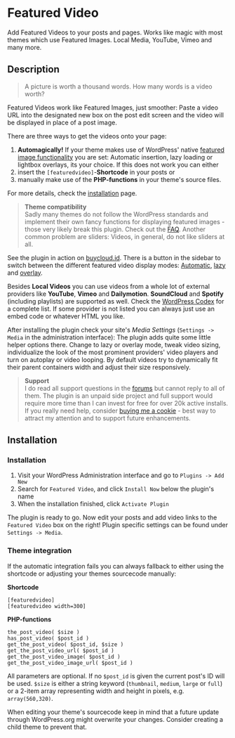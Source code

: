 # Featured Video #

Add Featured Videos to your posts and pages. Works like magic with most themes which use Featured Images. Local Media, YouTube, Vimeo and many more.



## Description ##
> A picture is worth a thousand words. How many words is a video worth?

Featured Videos work like Featured Images, just smoother: Paste a video URL into the designated new box on the post edit screen and the video will be displayed in place of a post image.

There are three ways to get the videos onto your page:

1. **Automagically!** If your theme makes use of WordPress' native [featured image functionality](http://codex.wordpress.org/Post_Thumbnails) you are set: Automatic insertion, lazy loading or lightbox overlays, its your choice. If this does not work you can either
2. insert the `[featuredvideo]`-__Shortcode__ in your posts or
3. manually make use of the __PHP-functions__ in your theme's source files.

For more details, check the [installation](http://wordpress.org/plugins/featuredvideo/installation/) page.

> <strong>Theme compatibility</strong><br>
> Sadly many themes do not follow the WordPress standards and implement their own fancy functions for displaying featured images - those very likely break this plugin. Check out the [FAQ](https://wordpress.org/plugins/featuredvideo/faq/). Another common problem are sliders: Videos, in general, do not like sliders at all.

See the plugin in action on [buycloud.id](https://buycloud.id/wordpress/featuredvideo/). There is a button in the sidebar to switch between the different featured video display modes: [Automatic](https://buycloud.id/wordpress/featuredvideo/?setfvpmode=replace), [lazy](https://buycloud.id/wordpress/featuredvideo/?setfvpmode=dynamic) and [overlay](https://buycloud.id/wordpress/featuredvideo/?setfvpmode=overlay).

Besides **Local Videos** you can use videos from a whole lot of external providers like **YouTube**, **Vimeo** and **Dailymotion**. **SoundCloud** and **Spotify** (including playlists) are supported as well. Check the [WordPress Codex](http://codex.wordpress.org/Embeds#Okay.2C_So_What_Sites_Can_I_Embed_From.3F) for a complete list. If some provider is not listed you can always just use an embed code or whatever HTML you like.

After installing the plugin check your site's *Media Settings* (`Settings -> Media` in the administration interface): The plugin adds quite some little helper options there. Change to lazy or overlay mode, tweak video sizing, individualize the look of the most prominent providers' video players and turn on autoplay or video looping. By default videos try to dynamically fit their parent containers width and adjust their size responsively.

> <strong>Support</strong><br>
> I do read all support questions in the [forums](http://wordpress.org/support/plugin/featuredvideo) but cannot reply to all of them. The plugin is an unpaid side project and full support would require more time than I can invest for free for over 20k active installs. If you really need help, consider [buying me a cookie](https://www.paypal.com/cgi-bin/webscr?cmd=_s-xclick&hosted_button_id=AD8UKMQW2DMM6) - best way to attract my attention and to support future enhancements.



## Installation ##

### Installation ###

1. Visit your WordPress Administration interface and go to `Plugins -> Add New`
2. Search for `Featured Video`, and click `Install Now` below the plugin's name
3. When the installation finished, click `Activate Plugin`

The plugin is ready to go. Now edit your posts and add video links to the `Featured Video` box on the right! Plugin specific settings can be found under `Settings -> Media`.

### Theme integration ###

If the automatic integration fails you can always fallback to either using the shortcode or adjusting your themes sourcecode manually:

**Shortcode**

	[featuredvideo]
	[featuredvideo width=300]

**PHP-functions**

	the_post_video( $size )
	has_post_video( $post_id )
	get_the_post_video( $post_id, $size )
	get_the_post_video_url( $post_id )
	get_the_post_video_image( $post_id )
	get_the_post_video_image_url( $post_id )

All parameters are optional. If no `$post_id` is given the current post's ID will be used. `$size` is either a string keyword (`thumbnail`, `medium`, `large` or `full`) or a 2-item array representing width and height in pixels, e.g. `array(560,320)`.

When editing your theme's sourcecode keep in mind that a future update through WordPress.org might overwrite your changes. Consider creating a child theme to prevent that.



